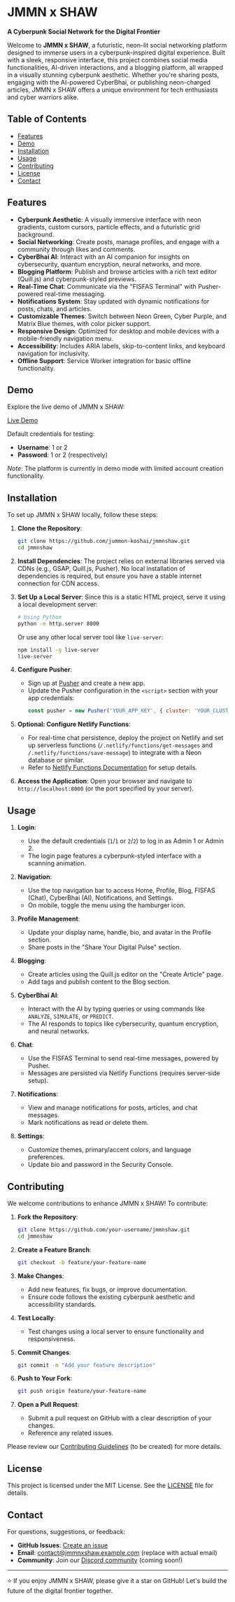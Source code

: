 # JMMN x SHAW


**A Cyberpunk Social Network for the Digital Frontier**

Welcome to **JMMN x SHAW**, a futuristic, neon-lit social networking platform designed to immerse users in a cyberpunk-inspired digital experience. Built with a sleek, responsive interface, this project combines social media functionalities, AI-driven interactions, and a blogging platform, all wrapped in a visually stunning cyberpunk aesthetic. Whether you're sharing posts, engaging with the AI-powered CyberBhai, or publishing neon-charged articles, JMMN x SHAW offers a unique environment for tech enthusiasts and cyber warriors alike.

## Table of Contents

- [Features](#features)
- [Demo](#demo)
- [Installation](#installation)
- [Usage](#usage)
- [Contributing](#contributing)
- [License](#license)
- [Contact](#contact)

## Features

- **Cyberpunk Aesthetic**: A visually immersive interface with neon gradients, custom cursors, particle effects, and a futuristic grid background.
- **Social Networking**: Create posts, manage profiles, and engage with a community through likes and comments.
- **CyberBhai AI**: Interact with an AI companion for insights on cybersecurity, quantum encryption, neural networks, and more.
- **Blogging Platform**: Publish and browse articles with a rich text editor (Quill.js) and cyberpunk-styled previews.
- **Real-Time Chat**: Communicate via the "FISFAS Terminal" with Pusher-powered real-time messaging.
- **Notifications System**: Stay updated with dynamic notifications for posts, chats, and articles.
- **Customizable Themes**: Switch between Neon Green, Cyber Purple, and Matrix Blue themes, with color picker support.
- **Responsive Design**: Optimized for desktop and mobile devices with a mobile-friendly navigation menu.
- **Accessibility**: Includes ARIA labels, skip-to-content links, and keyboard navigation for inclusivity.
- **Offline Support**: Service Worker integration for basic offline functionality.

## Demo

Explore the live demo of JMMN x SHAW:

[Live Demo](#jmmnshaw.netlify.app) 

Default credentials for testing:
- **Username**: 1 or 2
- **Password**: 1 or 2 (respectively)

*Note*: The platform is currently in demo mode with limited account creation functionality.

## Installation

To set up JMMN x SHAW locally, follow these steps:

1. **Clone the Repository**:
   ```bash
   git clone https://github.com/jummon-koshai/jmmnshaw.git
   cd jmmnshaw
   ```

2. **Install Dependencies**:
   The project relies on external libraries served via CDNs (e.g., GSAP, Quill.js, Pusher). No local installation of dependencies is required, but ensure you have a stable internet connection for CDN access.

3. **Set Up a Local Server**:
   Since this is a static HTML project, serve it using a local development server:
   ```bash
   # Using Python
   python -m http.server 8000
   ```
   Or use any other local server tool like `live-server`:
   ```bash
   npm install -g live-server
   live-server
   ```

4. **Configure Pusher**:
   - Sign up at [Pusher](https://pusher.com/) and create a new app.
   - Update the Pusher configuration in the `<script>` section with your app credentials:
     ```javascript
     const pusher = new Pusher('YOUR_APP_KEY', { cluster: 'YOUR_CLUSTER' });
     ```

5. **Optional: Configure Netlify Functions**:
   - For real-time chat persistence, deploy the project on Netlify and set up serverless functions (`/.netlify/functions/get-messages` and `/.netlify/functions/save-message`) to integrate with a Neon database or similar.
   - Refer to [Netlify Functions Documentation](https://docs.netlify.com/functions/overview/) for setup details.

6. **Access the Application**:
   Open your browser and navigate to `http://localhost:8000` (or the port specified by your server).

## Usage

1. **Login**:
   - Use the default credentials (`1`/`1` or `2`/`2`) to log in as Admin 1 or Admin 2.
   - The login page features a cyberpunk-styled interface with a scanning animation.

2. **Navigation**:
   - Use the top navigation bar to access Home, Profile, Blog, FISFAS (Chat), CyberBhai (AI), Notifications, and Settings.
   - On mobile, toggle the menu using the hamburger icon.

3. **Profile Management**:
   - Update your display name, handle, bio, and avatar in the Profile section.
   - Share posts in the "Share Your Digital Pulse" section.

4. **Blogging**:
   - Create articles using the Quill.js editor on the "Create Article" page.
   - Add tags and publish content to the Blog section.

5. **CyberBhai AI**:
   - Interact with the AI by typing queries or using commands like `ANALYZE`, `SIMULATE`, or `PREDICT`.
   - The AI responds to topics like cybersecurity, quantum encryption, and neural networks.

6. **Chat**:
   - Use the FISFAS Terminal to send real-time messages, powered by Pusher.
   - Messages are persisted via Netlify Functions (requires server-side setup).

7. **Notifications**:
   - View and manage notifications for posts, articles, and chat messages.
   - Mark notifications as read or delete them.

8. **Settings**:
   - Customize themes, primary/accent colors, and language preferences.
   - Update bio and password in the Security Console.

## Contributing

We welcome contributions to enhance JMMN x SHAW! To contribute:

1. **Fork the Repository**:
   ```bash
   git clone https://github.com/your-username/jmmnshaw.git
   cd jmmnshaw
   ```

2. **Create a Feature Branch**:
   ```bash
   git checkout -b feature/your-feature-name
   ```

3. **Make Changes**:
   - Add new features, fix bugs, or improve documentation.
   - Ensure code follows the existing cyberpunk aesthetic and accessibility standards.

4. **Test Locally**:
   - Test changes using a local server to ensure functionality and responsiveness.

5. **Commit Changes**:
   ```bash
   git commit -m "Add your feature description"
   ```

6. **Push to Your Fork**:
   ```bash
   git push origin feature/your-feature-name
   ```

7. **Open a Pull Request**:
   - Submit a pull request on GitHub with a clear description of your changes.
   - Reference any related issues.

Please review our [Contributing Guidelines](CONTRIBUTING.md) (to be created) for more details.

## License

This project is licensed under the MIT License. See the [LICENSE](LICENSE) file for details.

## Contact

For questions, suggestions, or feedback:
- **GitHub Issues**: [Create an issue](https://github.com/jummon-koshai/jmmnshaw/issues)
- **Email**: [contact@jmmnxshaw.example.com](mailto:contact@jmmnxshaw.example.com) (replace with actual email)
- **Community**: Join our [Discord community](#) (coming soon!)

---

⭐ If you enjoy JMMN x SHAW, please give it a star on GitHub! Let's build the future of the digital frontier together.
